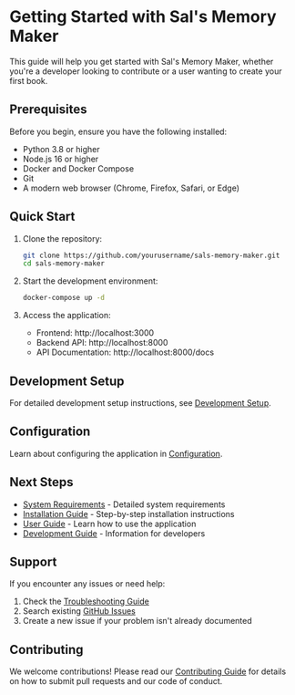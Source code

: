 # Getting Started with Sal's Memory Maker

This guide will help you get started with Sal's Memory Maker, whether you're a developer looking to contribute or a user wanting to create your first book.

## Prerequisites

Before you begin, ensure you have the following installed:

- Python 3.8 or higher
- Node.js 16 or higher
- Docker and Docker Compose
- Git
- A modern web browser (Chrome, Firefox, Safari, or Edge)

## Quick Start

1. Clone the repository:
   ```bash
   git clone https://github.com/yourusername/sals-memory-maker.git
   cd sals-memory-maker
   ```

2. Start the development environment:
   ```bash
   docker-compose up -d
   ```

3. Access the application:
   - Frontend: http://localhost:3000
   - Backend API: http://localhost:8000
   - API Documentation: http://localhost:8000/docs

## Development Setup

For detailed development setup instructions, see [Development Setup](./development/setup.md).

## Configuration

Learn about configuring the application in [Configuration](./configuration.md).

## Next Steps

- [System Requirements](./system-requirements.md) - Detailed system requirements
- [Installation Guide](./installation.md) - Step-by-step installation instructions
- [User Guide](../user-guide/README.md) - Learn how to use the application
- [Development Guide](../development/README.md) - Information for developers

## Support

If you encounter any issues or need help:

1. Check the [Troubleshooting Guide](../troubleshooting/README.md)
2. Search existing [GitHub Issues](https://github.com/yourusername/sals-memory-maker/issues)
3. Create a new issue if your problem isn't already documented

## Contributing

We welcome contributions! Please read our [Contributing Guide](../CONTRIBUTING.md) for details on how to submit pull requests and our code of conduct. 